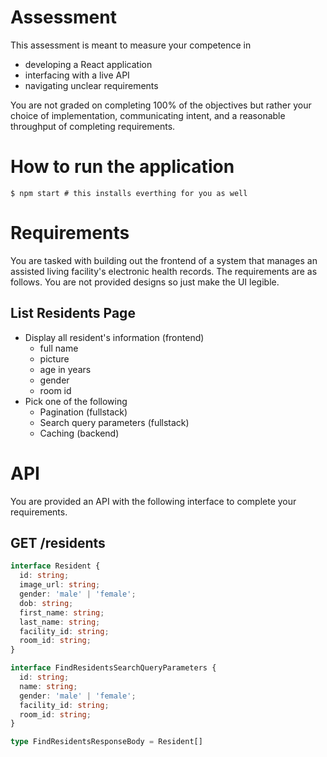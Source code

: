 # Assessment
This assessment is meant to measure your competence in 

* developing a React application 
* interfacing with a live API
* navigating unclear requirements

You are not graded on completing 100% of the objectives but rather your choice of implementation, communicating intent, and a reasonable throughput of completing requirements.

# How to run the application

```shell
$ npm start # this installs everthing for you as well
```

# Requirements
You are tasked with building out the frontend of a system that manages an assisted living facility's electronic health records. The requirements are as follows. You are not provided designs so just make the UI legible.

## List Residents Page

* Display all resident's information (frontend)
  * full name
  * picture
  * age in years
  * gender
  * room id
* Pick one of the following
  * Pagination (fullstack)
  * Search query parameters (fullstack)
  * Caching (backend)


# API

You are provided an API with the following interface to complete your requirements.

## GET /residents

```typescript
interface Resident {
  id: string;
  image_url: string;
  gender: 'male' | 'female';
  dob: string;
  first_name: string;
  last_name: string;
  facility_id: string;
  room_id: string;
}

interface FindResidentsSearchQueryParameters {
  id: string;
  name: string;
  gender: 'male' | 'female';
  facility_id: string;
  room_id: string;
}

type FindResidentsResponseBody = Resident[]
```
